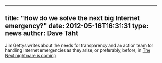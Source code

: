 
---
title: "How do we solve the next big Internet emergency?"
date: 2012-05-16T16:31:31
type: news
author: Dave Täht
---
Jim Gettys writes about the needs for transparency and an action team
for handling Internet emergencies as they arise, or preferably, before,
in [The Next nightmare is
coming](http://gettys.wordpress.com/2012/05/14/the-next-nightmare-is-coming/)
